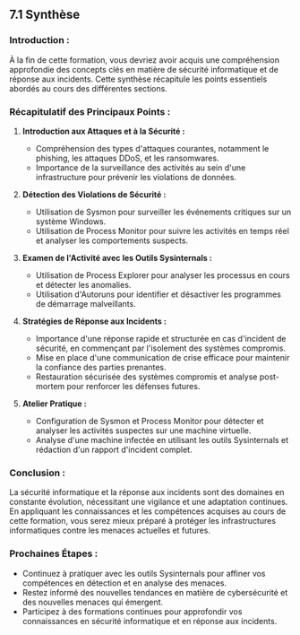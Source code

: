 
## 7.1 Synthèse

### Introduction :
À la fin de cette formation, vous devriez avoir acquis une compréhension approfondie des concepts clés en matière de sécurité informatique et de réponse aux incidents. Cette synthèse récapitule les points essentiels abordés au cours des différentes sections.

### Récapitulatif des Principaux Points :

1. **Introduction aux Attaques et à la Sécurité :**
   - Compréhension des types d'attaques courantes, notamment le phishing, les attaques DDoS, et les ransomwares.
   - Importance de la surveillance des activités au sein d'une infrastructure pour prévenir les violations de données.

2. **Détection des Violations de Sécurité :**
   - Utilisation de Sysmon pour surveiller les événements critiques sur un système Windows.
   - Utilisation de Process Monitor pour suivre les activités en temps réel et analyser les comportements suspects.

3. **Examen de l'Activité avec les Outils Sysinternals :**
   - Utilisation de Process Explorer pour analyser les processus en cours et détecter les anomalies.
   - Utilisation d'Autoruns pour identifier et désactiver les programmes de démarrage malveillants.

4. **Stratégies de Réponse aux Incidents :**
   - Importance d'une réponse rapide et structurée en cas d'incident de sécurité, en commençant par l'isolement des systèmes compromis.
   - Mise en place d'une communication de crise efficace pour maintenir la confiance des parties prenantes.
   - Restauration sécurisée des systèmes compromis et analyse post-mortem pour renforcer les défenses futures.

5. **Atelier Pratique :**
   - Configuration de Sysmon et Process Monitor pour détecter et analyser les activités suspectes sur une machine virtuelle.
   - Analyse d'une machine infectée en utilisant les outils Sysinternals et rédaction d'un rapport d'incident complet.

### Conclusion :
La sécurité informatique et la réponse aux incidents sont des domaines en constante évolution, nécessitant une vigilance et une adaptation continues. En appliquant les connaissances et les compétences acquises au cours de cette formation, vous serez mieux préparé à protéger les infrastructures informatiques contre les menaces actuelles et futures.

### Prochaines Étapes :
- Continuez à pratiquer avec les outils Sysinternals pour affiner vos compétences en détection et en analyse des menaces.
- Restez informé des nouvelles tendances en matière de cybersécurité et des nouvelles menaces qui émergent.
- Participez à des formations continues pour approfondir vos connaissances en sécurité informatique et en réponse aux incidents.

